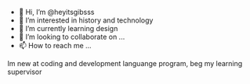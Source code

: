 - 👋 Hi, I’m @heyitsgibsss
- 👀 I’m interested in history and technology
- 🌱 I’m currently learning design
- 💞️ I’m looking to collaborate on ...
- 📫 How to reach me ...

<!---
heyitsgibsss/heyitsgibsss is a ✨ special ✨ repository because its `README.md` (this file) appears on your GitHub profile.
You can click the Preview link to take a look at your changes.
--->


Im new at coding and development languange program, beg my learning supervisor 

